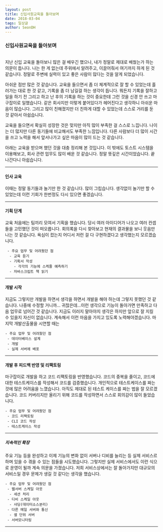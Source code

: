 ```yaml
---
layout: post
title: 신입사원교육을 돌아보며
date: 2018-03-04
tags: 일상글
author: SeonDH
---
```


###  신입사원교육을 돌아보며
<br>
지난 신입 교육을 돌아보니 많은 걸 배우긴 했으나, 내가 정말로 제대로 배웠는가 하는 의문이 듭니다. 나는 한 게 없는데 주위에서 알려주고, 이끌어줘서 여기까지 하게 된 것 같습니다. 정말로 주변에 실력이 있고 좋은 사람이 많다는 것을 알게 되었습니다.

아쉬운 점만 많은 것 같습니다. 교육을 들으면서 좀 더 체계적으로 잘 할 수 있었는데 흘러가는 대로 한 것 같고, 기록을 좀 더 남길걸 하는 생각이 듭니다. 뭐든지 기록을 잘하고 일을 하기 전 그리고 하고 난 후의 기록을 하는 것이 중요한데 그런 것을 신경 안 쓰고 마구잡이로 일했습니다.
같은 회사지만 이렇게 붙어있다가 헤어진다고 생각하니 아쉬운 마음이 많습니다. 그리고 많이 친해졌지만 더 친하게 대할 수 있었는데 스스로 거리를 둔 것 같아서 아쉽습니다.

교육을 들으면서 확실히 성장한 것은 맞지만 아직 많이 부족한 걸 스스로 느낍니다. 나이는 더 많지만 다른 동기들에 비교해서도 부족한 느낌입니다. 다른 사람보다 더 많이 시간을 쓰고 노력을 해서 앞서나가고 싶은 마음이 많이 드는 것 같습니다.

아래는 교육을 받으며 했던 것을 대충 정리해 본 것입니다. 이 밖에도 토스트 시스템을 이용해보고, 회사 관련 업무도 많이 배운 것 같습니다. 정말 뜻깊은 시간이었습니다. 끝나간다니 아쉽습니다.

---

#### 인사 교육
이때는 정말 동기들과 놀기만 한 것 같습니다. 많이 그립습니다. 생각없이 놀기만 할 수 있었는데 이런 기회가 한번정도 다시 있으면 좋겠습니다.

---

#### 기획 단계


교육 처음에는 팀끼리 모여서 기획을 했습니다. 당시 여러 아이디어가 나오고 여러 컨셉들을 고민했던 것이 떠오릅니다. 회의록을 다시 찾아보고 현재의 결과물을 보니 웃음만 나는 것 같습니다. 욕심이 컸는지 어디서 저런 걸 다 구현하겠다고 생각했는지 모르겠습니다.

```
 - 주요 업무 및 어려웠던 점
  - 교육 듣기
  - 기획서 작성
    - 각각의 기능에 스케줄 예측하기
  - 자바스크립트 책 읽기
```
---
#### 개발 시작
지금도 그렇지만 개발을 하면서 생각을 하면서 개발을 해야 하는데 그렇지 못했던 것 같습니다. 나중에 수정할 거니까... 귀찮은데...이런 생각으로 기능이 돌아가면 만족하고 다음 업무로 넘어간 것 같습니다. 지금도 이러지 말아야지 생각은 하지만 앞으로 잘 지킬 수 있을지 자신이 없습니다. 계속해서 이런 마음을 가지고 있도록 노력해야겠습니다. 마지막 개발산출물을 시연할 때는

```
- 주요 업무 및 어려웠던 점
 - 데이터베이스 설계
 - 개발
 - 실제 서버에 배포
```
---
#### 개발 후 피드백 반영 및 리팩토링
마구잡이로 개발을 하고 코드 리팩토링을 반영했습니다. 코드의 중복을 줄이고, 코드에 대한 테스트케이스를 작성해서 코드를 검증했습니다. 개인적으로 테스트케이스를 짜는 것에 많은 어려움을 느꼈습니다. 아직도 제대로 된 테스트 케이스를 짜는 법을 잘 모르겠습니다. 코드 커버리지만 올리기 위해 코드를 작성하면서 스스로 회의감이 많이 들었습니다.
```
- 주요 업무 및 어려웠던 점
 - 코드 리팩토링
 - CLI 코드 작성
 - 테스트케이스 작성
```
---
##### 지속적인 확장
주요 기능 등을 완성하고 이제 기능의 변화 없이 서버나 디비를 늘리는 등 실제 서비스르 하며 있을 수 겪을 수 있는 점들을 시도했습니다. 그렇지만 실제 서비스에서도 이런 식으로 운영이 될까 계속 의문을 가졌습니다. 저희 서비스상에서는 잘 돌아가지만 대규모의 서비스일 경우 문제가 생길 것 같다는 생각을 했습니다.
```
- 주요 업무 및 어려웠던 점
 - 웹서버 스케일 아웃
  - 세션 처리
 - 디비 스케일 아웃
  - 샤딩(데이터소스분리)
 - 다른 메일 서버와 통신
  - 셀 단위 서버
 - 서버모니터링
```
---
